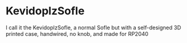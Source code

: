 # KevidoplzSofle
I call it the KevidoplzSofle, a normal Sofle but with a self-designed 3D printed case, handwired, no knob, and made for RP2040
